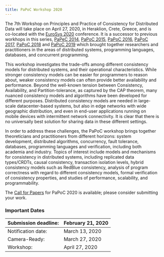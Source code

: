 ```yaml
---
title: PaPoC Workshop 2020
---
```


The 7th Workshop on Principles and Practice of Consistency for Distributed Data will take place on April 27, 2020, in Heraklion, Crete, Greece, and is co-located with the [EuroSys 2020](https://www.eurosys2020.org) conference.
It is a successor to previous workhops in this series, [PaPeC 2014](http://eventos.fct.unl.pt/papec/), [PaPoC 2015](http://papoc.di.uminho.pt/), [PaPoC 2016](http://www2.ucsc.edu/papoc-2016/), [PaPoC 2017](http://software.imdea.org/Conferences/PAPOC17/program.shtml), [PaPoC 2018](https://papoc-workshop.github.io/2018/) and [PaPoC 2019](https://novasys.di.fct.unl.pt/conferences/papoc19/) which brought together researchers and practitioners in the areas of distributed systems, programming languages, databases, and concurrent programming.

This workshop investigates the trade-offs among different consistency models for distributed systems, and their operational characteristics.
While stronger consistency models can be easier for programmers to reason about, weaker consistency models can often provide better availability and performance.
Beyond the well-known tension between Consistency, Availability, and Partition-tolerance, as captured by the CAP theorem, many nuanced consistency models and algorithms have been developed for different purposes.
Distributed consistency models are needed in large-scale datacenter-based systems, but also in edge networks with wide geographic distribution, and even in end-user applications running on mobile devices with intermittent network connectivity.
It is clear that there is no universally best solution for sharing data in these different settings.

In order to address these challenges, the PaPoC workshop brings together theoreticians and practitioners from different horizons: system development, distributed algorithms, concurrency, fault tolerance, databases, programming languages and verification, including both academia and industry.
Topics of interest include models and mechanisms for consistency in distributed systems, including replicated data types/CRDTs, causal consistency, transaction isolation levels, hybrid consistency models such as RedBlue consistency, analysis of program correctness with regard to different consistency models, formal verification of consistency properties, and studies of performance, scalability, and programmability.

The [Call for Papers](cfp.html) for PaPoC 2020 is available; please consider submitting your work.

### Important Dates

| Submission deadline: | February 21, 2020 |
|----------------------|-------------------|
| Notification date:   | March 13, 2020    |
| Camera-Ready:        | March 27, 2020    |
| Workshop:            | April 27, 2020    |
